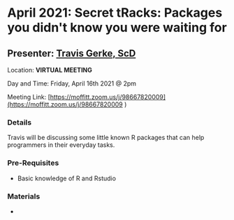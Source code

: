 # April 2021: Secret tRacks: Packages you didn't know you were waiting for

## Presenter: [Travis Gerke, ScD](mailto:travis.gerke@moffitt.org)

Location: **VIRTUAL MEETING** 

Day and Time: Friday, April 16th 2021 @ 2pm

Meeting Link: [https://moffitt.zoom.us/j/98667820009](https://moffitt.zoom.us/j/98667820009 ) 

### Details
Travis will be discussing some little known R packages that can help 
programmers in their everyday tasks.

### Pre-Requisites
* Basic knowledge of R and Rstudio

### Materials
* 
